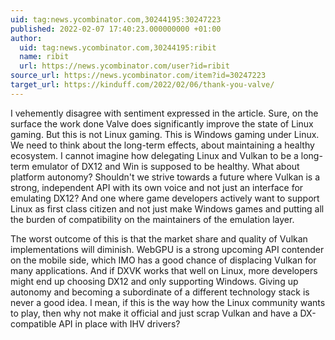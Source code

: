 ```yaml
---
uid: tag:news.ycombinator.com,30244195:30247223
published: 2022-02-07 17:40:23.000000000 +01:00
author:
  uid: tag:news.ycombinator.com,30244195:ribit
  name: ribit
  url: https://news.ycombinator.com/user?id=ribit
source_url: https://news.ycombinator.com/item?id=30247223
target_url: https://kinduff.com/2022/02/06/thank-you-valve/
---
```


I vehemently disagree with sentiment expressed in the article. Sure, on the surface the work done Valve does significantly improve the state of Linux gaming. But this is not Linux gaming. This is Windows gaming under Linux. We need to think about the long-term effects, about maintaining a healthy ecosystem. I cannot imagine how delegating Linux and Vulkan to be a long-term emulator of DX12 and Win is supposed to be healthy. What about platform autonomy? Shouldn't we strive towards a future where Vulkan is a strong, independent API with its own voice and not just an interface for emulating DX12? And one where game developers actively want to support Linux as first class citizen and not just make Windows games and putting all the burden of compatibility on the maintainers of the emulation layer.

The worst outcome of this is that the market share and quality of Vulkan implementations will diminish. WebGPU is a strong upcoming API contender on the mobile side, which IMO has a good chance of displacing Vulkan for many applications. And if DXVK works that well on Linux, more developers might end up choosing DX12 and only supporting Windows. Giving up autonomy and becoming a subordinate of a different technology stack is never a good idea. I mean, if this is the way how the Linux community wants to play, then why not make it official and just scrap Vulkan and have a DX-compatible API in place with IHV drivers?